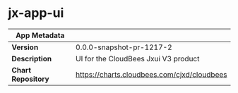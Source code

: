 # jx-app-ui

|App Metadata||
|---|---|
| **Version** | 0.0.0-snapshot-pr-1217-2 |
| **Description** | UI for the CloudBees Jxui V3 product |
| **Chart Repository** | https://charts.cloudbees.com/cjxd/cloudbees |
